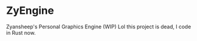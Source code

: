 # ZyEngine
Zyansheep's Personal Graphics Engine (WIP)
Lol this project is dead, I code in Rust now.
